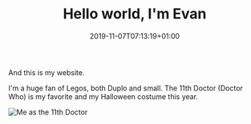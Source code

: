 ﻿---
title: "Hello world, I'm Evan"
date: 2019-11-07T07:13:19+01:00
draft: false
tags: ["first post"]
categories: ["evan", "age4", "Halloween"]
---

And this is my website. 

I'm a huge fan of Legos, both Duplo and small. The 11th Doctor (Doctor Who) is my favorite and my Halloween costume this year.

![Me as the 11th Doctor](https://live.staticflickr.com/65535/49013608491_7c2abcb564_b.jpg)

